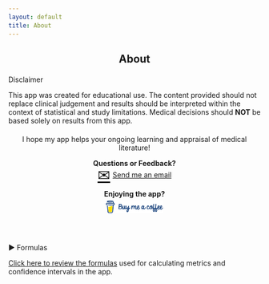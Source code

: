 ```yaml
---
layout: default
title: About
---
```


<h2 style="text-align: center;">About</h2>

<div style="max-width: 600px; margin: 20px auto;">
  <!-- Disclaimer Box (non-collapsible) -->
  <div class="faq-item">
    <div class="faq-question">Disclaimer</div>
    <div class="faq-block">
      <p>This app was created for educational use. The content provided should not replace clinical judgement and results should be interpreted within the context of statistical and study limitations. Medical decisions should <strong>NOT</strong> be based solely on results from this app.</p>
    </div>
  </div>
</div>

<div style="max-width: 600px; margin: 20px auto; text-align: center;" markdown="1">
  I hope my app helps your ongoing learning and appraisal of medical literature!
  
  **Questions or Feedback?** <br>
  <a href="mailto:support@ebmcalculator.com" style="display: inline-flex; align-items: center; gap: 5px;">
    <span style="font-size: 30px; line-height: 1; vertical-align: top;">&#x2709;&#xFE0E;</span>
    <span style="line-height: 1; vertical-align: middle;">Send me an email</span>
  </a>  

  **Enjoying the app?** <br>
  <a href="https://buymeacoffee.com/davidstewart" target="_blank" rel="noopener noreferrer">
    <img src="/assets/images/EBMCalculator-any-bmc-logo 3x.png" alt="Buy Me a Coffee" style="height: 25px; object-fit: contain; margin-top: 5px">
  </a>
</div>

<br>

<div style="max-width: 600px; margin: 20px auto;">
  <!-- How-To Guide Section for Formulas (collapsible) -->
  <div class="faq-item">
    <div class="faq-question" id="Formulas" onclick="toggleAnswer(this)"><span>&#9654;</span> Formulas</div>
    <div class="faq-answer">
      <p><a href="/assets/pdf/Formulas.pdf" target="_blank" rel="noopener noreferrer">Click here to review the formulas</a> used for calculating metrics and confidence intervals in the app.</p>
    </div>
  </div>
</div>

<script>
function toggleAnswer(element) {
  var answer = element.nextElementSibling;
  if (answer.style.display === "block") {
    answer.style.display = "none";
    element.querySelector("span").innerHTML = "&#9654;";
  } else {
    answer.style.display = "block";
    element.querySelector("span").innerHTML = "&#9660;";
  }
}
</script>
